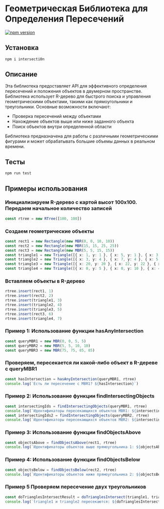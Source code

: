 # Геометрическая Библиотека для Определения Пересечений

[![npm version](https://badge.fury.io/js/intersecti0n.svg)](https://www.npmjs.com/package/intersecti0n)


## Установка
```typescript
npm i intersecti0n
```

## Описание

Эта библиотека предоставляет API для эффективного определения пересечений и положения объектов в двумерном пространстве. Библиотека использует R-дерево для быстрого поиска и управления геометрическими объектами, такими как прямоугольники и треугольники. Основные возможности включают:

- Проверка пересечений между объектами
- Нахождение объектов выше или ниже заданного объекта
- Поиск объектов внутри определенной области

Библиотека предназначена для работы с различными геометрическими фигурами и может обрабатывать большие объемы данных в реальном времени.

## Тесты

```typescript
npm run test
```

## Примеры использования

### Инициализируем R-дерево с картой высот 100x100. Передаем начальное количество записей
```typescript
const rtree = new RTree([100, 100]) 
```

### Создаем геометрические объекты
```typescript
const rect1 = new Rectangle(new MBR(0, 0, 10, 10))
const rect2 = new Rectangle(new MBR(15, 15, 25, 25))
const rect3 = new Rectangle(new MBR(5, 5, 15, 15))
const triangle1 = new Triangle([{ x: 1, y: 1 }, { x: 5, y: 1 }, { x: 3, y: 4 }])
const triangle2 = new Triangle([{ x: 3, y: 4 }, { x: 7, y: 4 }, { x: 5, y: 6 }])
const triangle3 = new Triangle([{ x: 20, y: 20 }, { x: 22, y: 22 }, { x: 21, y: 25 }])
const triangle4 = new Triangle([{ x: 0, y: 5 }, { x: 0, y: 10 }, { x: 4, y: 7 }])
```

### Вставляем объекты в R-дерево
```typescript
rtree.insert(rect1, 1)
rtree.insert(rect2, 2)
rtree.insert(triangle1, 3)
rtree.insert(triangle2, 4)
rtree.insert(triangle3, 5)
rtree.insert(rect3, 6)
rtree.insert(triangle4, 7)
```

### Пример 1: Использование функции hasAnyIntersection
```typescript
const queryMBR1 = new MBR(0, 0, 5, 5)
const queryMBR2 = new MBR(5, 5, 10, 10)
const queryMBR3 = new MBR(75, 75, 85, 85)
```

### Проверяем, пересекается ли какой-либо объект в R-дереве с queryMBR1
```typescript
const hasIntersection = hasAnyIntersection(queryMBR1, rtree)
console.log(`Есть ли пересечение с MBR1? ${hasIntersection}`)
```

### Пример 2: Использование функции findIntersectingObjects
```typescript
const intersectingIds = findIntersectingObjects(queryMBR1, rtree)
console.log(`Идентификаторы пересекающихся объектов MBR1: ${intersectingIds}`)
const intersectingIds2 = findIntersectingObjects(queryMBR2, rtree)
console.log(`Идентификаторы пересекающихся объектов MBR2: ${intersectingIds2}`)
```

### Пример 3: Использование функции findObjectsAbove
```typescript
const objectsAbove = findObjectsAbove(rect1, rtree) 
console.log(`Идентификаторы объектов выше прямоугольника 1: ${objectsAbove}`)
```

### Пример 4: Использование функции findObjectsBelow
```typescript
const objectsBelow = findObjectsBelow(rect2, rtree) 
console.log(`Идентификаторы объектов ниже прямоугольника 2: ${objectsBelow}`)
```

### Пример 5 Проверяем пересечение двух треугольников
```typescript
const doTrianglesIntersectResult = doTrianglesIntersect(triangle1, triangle2)
console.log(`triangle1 и triangle2 пересекаются: ${doTrianglesIntersectResult}`) 
```
